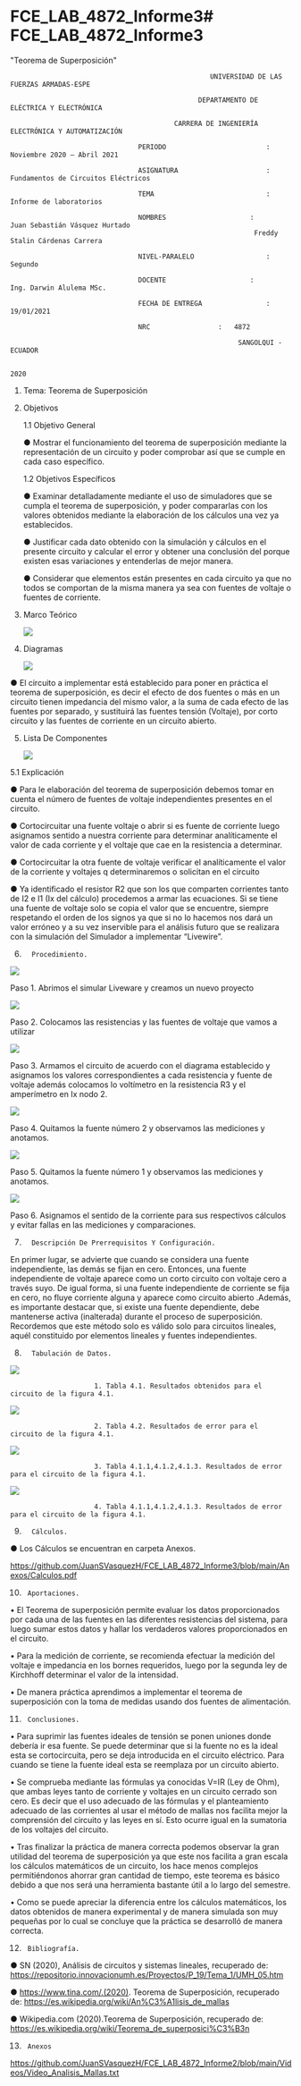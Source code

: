 # FCE_LAB_4872_Informe3# FCE_LAB_4872_Informe3
"Teorema de Superposición" 

                                                      UNIVERSIDAD DE LAS FUERZAS ARMADAS-ESPE

                                                   DEPARTAMENTO DE ELÉCTRICA Y ELECTRÓNICA

                                             CARRERA DE INGENIERÍA ELECTRÓNICA Y AUTOMATIZACIÓN

                                    PERIODO        	                :       Noviembre 2020 – Abril 2021

                                    ASIGNATURA     	                :       Fundamentos de Circuitos Eléctricos 

                                    TEMA	                        : 	Informe de laboratorios
 
                                    NOMBRES       	          	:        Juan Sebastián Vásquez Hurtado 
				                                                 Freddy Stalin Cárdenas Carrera 

                                    NIVEL-PARALELO                  :       Segundo

                                    DOCENTE       	 	        :       Ing. Darwin Alulema MSc.

                                    FECHA DE ENTREGA                :       19/01/2021

                                    NRC 				:	4872
 
                                                             SANGOLQUI - ECUADOR

                                                                       2020
								       
								       
1.	Tema: Teorema de Superposición 

2.	Objetivos

	1.1 Objetivo General

	●	Mostrar el funcionamiento del teorema de superposición mediante la representación de un circuito y poder comprobar así que se cumple en cada caso específico.

	
	1.2 Objetivos Específicos

	●	Examinar detalladamente mediante el uso de simuladores que se cumpla el teorema de superposición, y poder compararlas con los valores obtenidos mediante la elaboración de los cálculos una vez ya establecidos.

	
	●	Justificar cada dato obtenido con la simulación y cálculos en el presente circuito y calcular el error y obtener una conclusión del porque existen esas variaciones y entenderlas de mejor manera.
	
	
	●	Considerar que elementos están presentes en cada circuito ya que no todos se comportan de la misma manera ya sea con fuentes de voltaje o fuentes de corriente.
	
	
3.	Marco Teórico 

      ![](https://github.com/JuanSVasquezH/FCE_LAB_4872_Informe3/blob/main/ImagenesInforme3/Mt1.png)


4.	Diagramas 
 
      ![](https://github.com/JuanSVasquezH/FCE_LAB_4872_Informe3/blob/main/ImagenesInforme3/D1.png) 
      

●	El circuito a implementar está establecido para poner en práctica el teorema de superposición, es decir el efecto de dos fuentes o más en un circuito tienen impedancia del mismo valor, a la suma de cada efecto de las fuentes por separado, y sustituirá las fuentes tensión (Voltaje), por corto circuito y las fuentes de corriente en un circuito abierto. 


5.	Lista De Componentes 

      ![](https://github.com/JuanSVasquezH/FCE_LAB_4872_Informe3/blob/main/ImagenesInforme3/LC.png)

  5.1 	Explicación
	 

   ●	Para le elaboración del teorema de superposición debemos tomar en cuenta el número de fuentes de voltaje independientes presentes en el circuito.

   ●	Cortocircuitar una fuente voltaje o abrir si es fuente de corriente luego asignamos sentido a nuestra corriente para determinar analíticamente el valor de cada corriente y el voltaje que cae en la resistencia a determinar.

   ●	Cortocircuitar la otra fuente de voltaje verificar el analíticamente el valor de la corriente y voltajes q determinaremos o solicitan en el circuito 

   ●	Ya identificado el resistor R2 que son los que comparten corrientes tanto de I2 e I1 (Ix del cálculo)  procedemos a armar las ecuaciones. Si se tiene una fuente de voltaje solo se copia el valor que se encuentre, siempre respetando el orden de los signos ya que si no lo hacemos nos dará un valor erróneo y a su vez inservible para el análisis futuro que se realizara con la simulación del Simulador a implementar “Livewire”.	 


6.       Procedimiento.
      
  ![](https://github.com/JuanSVasquezH/FCE_LAB_4872_Informe3/blob/main/ImagenesInforme3/1.png)


  Paso 1.	Abrimos el simular Liveware y creamos un nuevo proyecto 
      
  ![](https://github.com/JuanSVasquezH/FCE_LAB_4872_Informe3/blob/main/ImagenesInforme3/2.png)


   Paso 2.	Colocamos las resistencias y las fuentes de voltaje que vamos a utilizar 
      
   ![](https://github.com/JuanSVasquezH/FCE_LAB_4872_Informe3/blob/main/ImagenesInforme3/3.png)


   Paso 3.	Armamos el circuito de acuerdo con el diagrama establecido y asignamos los valores correspondientes a cada resistencia y fuente de voltaje además colocamos lo voltímetro en la resistencia R3 y el amperímetro en Ix nodo 2. 
    
   ![](https://github.com/JuanSVasquezH/FCE_LAB_4872_Informe3/blob/main/ImagenesInforme3/4.png)


   Paso 4.	Quitamos la fuente número 2 y observamos las mediciones y anotamos. 
      
   ![](https://github.com/JuanSVasquezH/FCE_LAB_4872_Informe3/blob/main/ImagenesInforme3/5.png)


   Paso 5.	Quitamos la fuente número 1 y observamos las mediciones y anotamos. 
      
   ![](https://github.com/JuanSVasquezH/FCE_LAB_4872_Informe3/blob/main/ImagenesInforme3/6.png)


   Paso 6.      Asignamos el sentido de la corriente para sus respectivos cálculos y evitar fallas en 	las mediciones y comparaciones. 


7.       Descripción De Prerrequisitos Y Configuración.

En primer lugar, se advierte que cuando se considera una fuente independiente, las demás se fijan en cero. Entonces, una fuente independiente de voltaje aparece como un corto circuito con voltaje cero a través suyo. De igual forma, si una fuente independiente de corriente se fija en cero, no fluye corriente alguna y aparece como circuito abierto .Además, es importante destacar que, si existe una fuente dependiente, debe mantenerse activa (inalterada) durante el proceso de superposición.
Recordemos que este método solo es válido solo para circuitos lineales, aquél constituido por elementos lineales y fuentes independientes.

8.       Tabulación de Datos.
    
![](https://github.com/JuanSVasquezH/FCE_LAB_4872_Informe3/blob/main/ImagenesInforme3/t1.png)

      

                         1. Tabla 4.1. Resultados obtenidos para el circuito de la figura 4.1.       


![](https://github.com/JuanSVasquezH/FCE_LAB_4872_Informe3/blob/main/ImagenesInforme3/t2.png)


                         2. Tabla 4.2. Resultados de error para el circuito de la figura 4.1.     
      

![](https://github.com/JuanSVasquezH/FCE_LAB_4872_Informe3/blob/main/ImagenesInforme3/t3.png)
      
                         3. Tabla 4.1.1,4.1.2,4.1.3. Resultados de error para el circuito de la figura 4.1.       


![](https://github.com/JuanSVasquezH/FCE_LAB_4872_Informe3/blob/main/ImagenesInforme3/t4.png)
      

                         4. Tabla 4.1.1,4.1.2,4.1.3. Resultados de error para el circuito de la figura 4.1.       

9.       Cálculos.

● 	Los Cálculos se encuentran en carpeta Anexos.

https://github.com/JuanSVasquezH/FCE_LAB_4872_Informe3/blob/main/Anexos/Calculos.pdf

10.      Aportaciones. 
•	El Teorema de superposición permite evaluar los datos proporcionados por cada una de las fuentes en las diferentes resistencias del sistema, para luego sumar estos datos y hallar los verdaderos valores proporcionados en el circuito.

•	Para la medición de corriente, se recomienda efectuar la medición del voltaje e impedancia en los bornes requeridos, luego por la segunda ley de Kirchhoff determinar el valor de la intensidad.

•	De manera práctica aprendimos a implementar el teorema de superposición con la toma de medidas usando dos fuentes de alimentación.


11.      Conclusiones. 

•	Para suprimir las fuentes ideales de tensión se ponen uniones donde debería ir esa fuente. Se puede determinar que si la fuente no es la ideal esta se cortocircuita, pero se deja introducida en el circuito eléctrico. Para cuando se tiene la fuente ideal esta se reemplaza por un circuito abierto.

•	Se comprueba mediante las fórmulas ya conocidas V=IR (Ley de Ohm), 	que ambas leyes tanto de corriente y voltajes en un circuito cerrado son cero. Es decir que el uso adecuado de las fórmulas y el planteamiento adecuado de las corrientes al usar el método de mallas nos facilita mejor la comprensión del circuito y las leyes en sí. Esto ocurre igual en la sumatoria de los voltajes del circuito.

•	Tras finalizar la práctica de manera correcta podemos observar la gran utilidad del teorema de superposición ya que este nos facilita a gran escala los cálculos matemáticos de un circuito, los hace menos complejos permitiéndonos ahorrar gran cantidad de tiempo, este teorema es básico debido a que nos será una herramienta bastante útil a lo largo del semestre.

•	Como se puede apreciar la diferencia entre los cálculos matemáticos, los datos obtenidos de manera experimental y de manera simulada son muy pequeñas por lo cual se concluye que la práctica se desarrolló de manera correcta.

12.      Bibliografía. 

   ●	    SN (2020), Análisis de circuitos y sistemas lineales, recuperado de: 	https://repositorio.innovacionumh.es/Proyectos/P_19/Tema_1/UMH_05.htm 

   ●	    https://www.tina.com/.(2020). Teorema de Superposición, recuperado de:  https://es.wikipedia.org/wiki/An%C3%A1lisis_de_mallas 

   ●	    Wikipedia.com (2020).Teorema de Superposición, recuperado de: 	https://es.wikipedia.org/wiki/Teorema_de_superposici%C3%B3n

13.      Anexos

https://github.com/JuanSVasquezH/FCE_LAB_4872_Informe2/blob/main/Videos/Video_Analisis_Mallas.txt 
